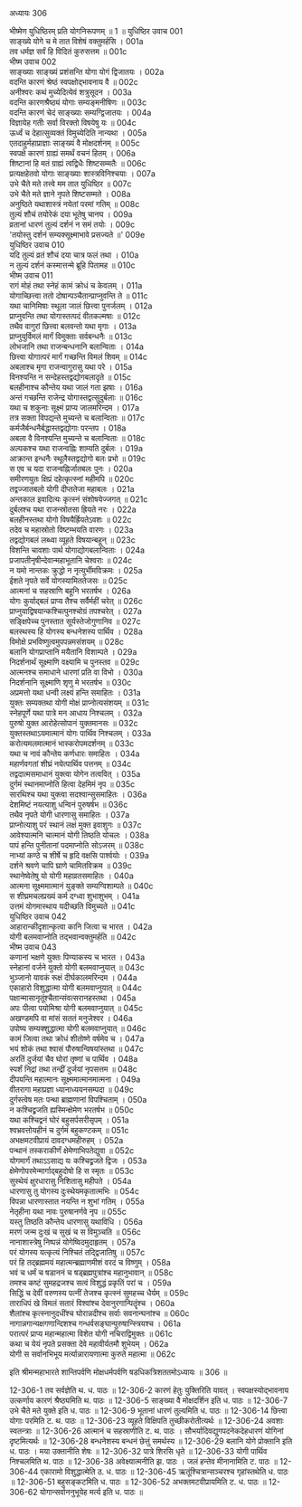 अध्यायः 306

भीष्मेण युधिष्ठिरम् प्रति योगनिरूपणम् ॥ 1 ॥
युधिष्ठिर उवाच 	001  
साङ्ख्ये योगे च मे तात विशेषं वक्तुमर्हसि ।	001a  
तव धर्मज्ञ सर्वं हि विदितं कुरुसत्तम ॥	001c  
भीष्म उवाच 	002  
साङ्ख्याः साङ्ख्यं प्रशंसन्ति योगा योगं द्विजातयः ।	002a  
वदन्ति कारणं श्रेष्ठं स्वपक्षोद्भावनाय वै ॥	002c  
अनीश्वरः कथं मुच्येदित्येवं शत्रुसूदन ।	003a  
वदन्ति कारणश्रैष्ठ्यं योगाः सम्यङ्मनीषिणः ॥	003c  
वदन्ति कारणं चेदं साङ्ख्याः सम्यग्द्विजातयः ।	004a  
विज्ञायेह गतीः सर्वा विरक्तो विषयेषु यः ॥	004c  
ऊर्ध्वं च देहात्सुव्यक्तं विमुच्येदिति नान्यथा ।	005a  
एतदाहुर्महाप्राज्ञाः साङ्ख्यं वै मोक्षदर्शनम् ॥	005c  
स्वपक्षे कारणं ग्राह्यं समर्थं वचनं हितम् ।	006a  
शिष्टानां हि मतं ग्राह्यं त्वद्विधैः शिष्टसम्मतैः ॥	006c  
प्रत्यक्षहेतवो योगाः साङ्ख्याः शास्त्रविनिश्चयाः ।	007a  
उभे चैते मते तत्त्वे मम तात युधिष्ठिर ॥	007c  
उभे चैते मते ज्ञाने नृपते शिष्टसम्मते ।	008a  
अनुष्ठिते यथाशास्त्रं नयेतां परमां गतिम् ॥	008c  
तुल्यं शौचं तयोरेकं दया भूतेषु चानघ ।	009a  
व्रतानां धारणं तुल्यं दर्शनं न समं तयोः ।	009c  
\'तयोस्तु दर्शनं सम्यक्सूक्ष्माभावे प्रसज्यते ॥\'	009e  
युधिष्ठिर उवाच 	010  
यदि तुल्यं व्रतं शौचं दया चात्र फलं तथा ।	010a  
न तुल्यं दर्शनं कस्मात्तन्मे ब्रूहि पितामह ॥	010c  
भीष्म उवाच 	011  
रागं मोहं तथा स्नेहं कामं क्रोधं च केवलम् ।	011a  
योगाच्छित्त्वा ततो दोषान्पञ्चैतान्प्राप्नुवन्ति ते ॥	011c  
यथा चानिमिषाः स्थूला जालं छित्त्वा पुनर्जलम् ।	012a  
प्राप्नुवन्ति तथा योगास्तत्पदं वीतकल्मषाः ॥	012c  
तथैव वागुरां छित्त्वा बलवन्तो यथा मृगाः ।	013a  
प्राप्नुयुर्विमलं मार्गं विमुक्ताः सर्वबन्धनैः ॥	013c  
लोभजानि तथा राजन्बन्धनानि बलान्विताः ।	014a  
छित्त्वा योगात्परं मार्गं गच्छन्ति विमलं शिवम् ॥	014c  
अबलाश्च मृगा राजन्वागुरासु यथा परे ।	015a  
विनश्यन्ति न सन्देहस्तद्वद्योगबलादृते ॥	015c  
बलहीनाश्च कौन्तेय यथा जालं गता झषाः ।	016a  
अन्तं गच्छन्ति राजेन्द्र योगास्तद्वत्सुदुर्बलाः ॥	016c  
यथा च शकुनाः सूक्ष्मं प्राप्य जालमरिन्दम ।	017a  
तत्र सक्ता विपद्यन्ते मुच्यन्ते च बलान्विताः ॥	017c  
कर्मजैर्बन्धनैर्बद्धास्तद्वद्योगाः परन्तप ।	018a  
अबला वै विनश्यन्ति मुच्यन्ते च बलान्विताः ॥	018c  
अल्पकश्च यथा राजन्वह्निः शाम्यति दुर्बलः ।	019a  
आक्रान्त इन्धनैः स्थूलैस्तद्वद्योगो बलः प्रभो ॥	019c  
स एव च यदा राजन्वह्निर्जातबलः पुनः ।	020a  
समीरणयुतः क्षिप्रं दहेत्कृत्स्नां महीमपि ॥	020c  
तद्वज्जातबलो योगी दीप्ततेजा महाबलः ।	021a  
अन्तकाल इवादित्यः कृत्स्नं संशोषयेज्जगत् ॥	021c  
दुर्बलश्च यथा राजन्स्रोतसा ह्रियते नरः ।	022a  
बलहीनस्तथा योगो विषयैर्ह्रियतेऽवशः ॥	022c  
तदेव च महास्रोतो विष्टम्भयति वारणः ।	023a  
तद्वद्योगबलं लब्ध्वा व्यूहते विषयान्बहून् ॥	023c  
विशन्ति चावशाः पार्थ योगाद्योगबलान्विताः ।	024a  
प्रजापतीनृषीन्देवान्महाभूतानि चेश्वराः ॥	024c  
न यमो नान्तकः क्रुद्धो न नृत्युर्भीमविक्रमः ।	025a  
ईशते नृपते सर्वे योगस्यामिततेजसः ॥	025c  
आत्मनां च सहस्राणि बहूनि भरतर्षभ ।	026a  
योगः कुर्याद्बलं प्राप्य तैश्च सर्वैर्महीं चरेत् ॥	026c  
प्राप्नुयाद्विषयान्कश्चित्पुनश्चोग्रं तपश्चरेत् ।	027a  
सङ्क्षिपेच्च पुनस्तात सूर्यस्तेजोगुणानिव ॥	027c  
बलस्थस्य हि योगस्य बन्धनेशस्य पार्थिव ।	028a  
विमोक्षे प्रभविष्णुत्वमुपपन्नमसंशयम् ॥	028c  
बलानि योगप्राप्तानि मयैतानि विशाम्पते ।	029a  
निदर्शनार्थं सूक्ष्माणि वक्ष्यामि च पुनस्तव ॥	029c  
आत्मनश्च समाधाने धारणां प्रति वा विभो ।	030a  
निदर्शनानि सूक्ष्माणि शृणु मे भरतर्षभ ॥	030c  
अप्रमत्तो यथा धन्वी लक्ष्यं हन्ति समाहितः ।	031a  
युक्तः सम्यक्तथा योगी मोक्षं प्राप्नोत्यसंशयम् ॥	031c  
स्नेहपूर्णे यथा पात्रे मन आधाय निश्चलम् ।	032a  
पुरुषो युक्त आरोहेत्सोपानं युक्तमानसः ॥	032c  
युक्तस्तथाऽयमात्मानं योगः पार्थिव निश्चलम् ।	033a  
करोत्यमलमात्मानं भास्करोपमदर्शनम् ॥	033c  
यथा च नावं कौन्तेय कर्णधारः समाहितः ।	034a  
महार्णवगतां शीघ्रं नयेत्पार्थिव पत्तनम् ॥	034c  
तद्वदात्मसमाधानं युक्त्वा योगेन तत्ववित् ।	035a  
दुर्गमं स्थानमाप्नोति हित्वा देहमिमं नृप ॥	035c  
सारथिश्च यथा युक्त्वा सदश्वान्सुसमाहितः ।	036a  
देशमिष्टं नयत्याशु धन्विनं पुरुषर्षभ ॥	036c  
तथैव नृपते योगी धारणासु समाहितः ।	037a  
प्राप्नोत्याशु परं स्थानं लक्षं मुक्त इवाशुगः ॥	037c  
आवेश्यात्मनि चात्मानं योगी तिष्ठति योचलः ।	038a  
पापं हन्ति पुनीतानां पदमाप्नोति सोऽजरम् ॥	038c  
नाभ्यां कण्ठे च शीर्षे च हृदि वक्षसि पार्श्वयोः ।	039a  
दर्शने श्रवणे चापि घ्राणे चामितविक्रम ॥	039c  
स्थानेष्वेतेषु यो योगी महाव्रतसमाहितः ।	040a  
आत्मना सूक्ष्ममात्मानं युङ्क्ते सम्यग्विशाम्पते ॥	040c  
स शीघ्रमचलप्रख्यं कर्म दग्ध्वा शुभाशुभम् ।	041a  
उत्तमं योगमास्थाय यदीच्छति विमुच्यते ॥	041c  
युधिष्ठिर उवाच 	042  
आहारान्कीदृशान्कृत्वा कानि जित्वा च भारत ।	042a  
योगी बलमवाप्नोति तद्भवान्वक्तुमर्हति ॥	042c  
भीष्म उवाच 	043  
कणानां भक्षणे युक्तः पिण्याकस्य च भारत ।	043a  
स्नेहानां वर्जने युक्तो योगी बलमवाप्नुयात् ॥	043c  
भुञ्जानो यावकं रूक्षं दीर्घकालमरिन्दम ।	044a  
एकाहारो विशुद्धात्मा योगी बलमवाप्नुयात् ॥	044c  
पक्षान्मासानृतूंश्चैतान्संवत्सरानहस्तथा ।	045a  
अपः पीत्वा पयोमिश्रा योगी बलमवाप्नुयात् ॥	045c  
अखण्डमपि वा मांसं सततं मनुजेश्वर ।	046a  
उपोष्य सम्यक्शुद्धात्मा योगी बलमवाप्नुयात् ॥	046c  
कामं जित्वा तथा क्रोधं शीतोष्णे वर्षमेव च ।	047a  
भयं शोकं तथा श्वासं पौरुषान्विषयांस्तथा ॥	047c  
अरतिं दुर्जयां चैव घोरां तृष्णां च पार्थिव ।	048a  
स्पर्शं निद्रां तथा तन्द्रीं दुर्जयां नृपसत्तम ॥	048c  
दीपयन्ति महात्मानः सूक्ष्ममात्मानमात्मना ।	049a  
वीतरागा महाप्रज्ञा ध्यानाध्ययनसम्पदा ॥	049c  
दुर्गस्त्वेष मतः पन्था ब्राह्मणानां विपश्चिताम् ।	050a  
न कश्चिद्व्रजति ह्यस्मिन्क्षेमेण भरतर्षभ ॥	050c  
यथा कश्चिद्वनं घोरं बहुसर्पसरीसृपम् ।	051a  
श्वभ्रवत्तोयहीनं च दुर्गमं बहुकण्टकम् ॥	051c  
अभक्षमटवीप्रायं दावदग्धमहीरुहम् ।	052a  
पन्थानं तस्कराकीर्णं क्षेमेणाभिपतेद्युवा ॥	052c  
योगमार्गं तथाऽऽसाद्य यः कश्चिद्व्रजते द्विजः ।	053a  
क्षेमेणोपरमेन्मार्गाद्बहुदोषो हि स स्मृतः ॥	053c  
सुस्थेयं क्षुरधारासु निशितासु महीपते ।	054a  
धारणासु तु योगस्य दुःस्थेयमकृतात्मभिः ॥	054c  
विपन्ना धारणास्तात नयन्ति न शुभां गतिम् ।	055a  
नेतृहीना यथा नावः पुरुषानर्णवे नृप ॥	055c  
यस्तु तिष्ठति कौन्तेय धारणासु यथाविधि ।	056a  
मरणं जन्म दुःखं च सुखं च स विमुञ्चति ॥	056c  
नानाशास्त्रेषु निष्पन्नं योगेष्विदमुदाहृतम् ।	057a  
परं योगस्य यत्कृत्यं निश्चितं तद्द्विजातिषु ॥	057c  
परं हि तद्ब्रह्ममयं महात्मन्ब्रह्माणमीशं वरदं च विष्णुम् ।	058a  
भवं च धर्मं च षडाननं च षड्ब्रह्मपुत्रांश्च महानुभावान् ॥	058c  
तमश्च कष्टं सुमहद्रजश्च सत्वं विशुद्धं प्रकृतिं परां च ।	059a  
सिद्धिं च देवीं वरुणस्य पत्नीं तेजश्च कृत्स्नं सुमहच्च धैर्यम् ॥	059c  
ताराधिपं खे विमलं सतारं विश्वांश्च देवानुरगान्पितॄंश्च ।	060a  
शैलांश्च कृत्स्नानुदधींश्च घोरान्नदीश्च सर्वाः सवनान्घनांश्च ॥	060c  
नागान्नगान्यक्षगणान्दिशश्च गन्धर्वसङ्घान्पुरुषान्स्त्रियश्च ।	061a  
परात्परं प्राप्य महान्महात्मा विशेत योगी नचिराद्विमुक्तः ॥	061c  
कथा च येयं नृपते प्रसक्ता देवे महावीर्यतमौ शुभेयम् ।	062a  
योगी स सर्वानभिभूय मर्त्यान्नारायणात्मा कुरुते महात्मा ॥ 	062c  

इति श्रीमन्महाभारते शान्तिपर्वणि मोक्षधर्मपर्वणि षडधिकत्रिशततमोऽध्यायः ॥ 306 ॥

12-306-1 तव सर्वज्ञेति थ. ध. पाठः ॥ 12-306-2 कारणं हेतुः युक्तिरिति यावत् । स्वपक्षस्योद्भावनाय उत्कर्णाय कारणं श्रैष्ठ्यमिति थ. पाठः ॥ 12-306-5 साङ्ख्या वै मोक्षदर्शिन इति ध. पाठः ॥ 12-306-7 उभे चैते मते युक्ते इति ध. पाठः ॥ 12-306-9 भूतानां धारणं तुल्यमिति ध. पाठः ॥ 12-306-14 छित्त्वा योगाः परमिति ट. थ. पाठः ॥ 12-306-23 व्यूहते विक्षिपति तुच्छीकरोतीत्यर्थः ॥ 12-306-24 अवशाः स्वतन्त्राः ॥ 12-306-26 आत्मानं च सहस्राणीति ट. थ. पाठः । सौभर्यादिवद्युगपदनेकदेहधारणं योगिनां दृष्टमित्यर्थः ॥ 12-306-28 बन्धनेशस्य बन्धनं छेत्तुं समर्थस्य ॥ 12-306-29 बलानि योगे प्रोक्तानि इति ध. पाठः । मया उक्तानीति शेषः ॥ 12-306-32 पात्रे शिरसि धृते ॥ 12-306-33 योगी पार्थिव निश्चलमिति थ. पाठः ॥ 12-306-38 अवेक्ष्यात्मनीति झ. पाठः । जलं हन्तेव मीनानामिति ट. पाठः ॥ 12-306-44 एकारामो विशुद्धात्मेति ठ. ध. पाठः ॥ 12-306-45 ऋतूंश्चित्रान्सञ्चरश्च गृहांस्तथेति ध. पाठः ॥ 12-306-51 बहुसङ्कटमिति ध. पाठः ॥ 12-306-52 अभक्तमटवीप्रायमिति ट. ध. पाठः ॥ 12-306-62 योगान्सर्वाननुभूयेह मर्त्य इति ध. पाठः ॥
